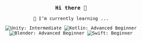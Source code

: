 <div align="center">

<samp>

### Hi there 👋

🌱 I’m currently learning ...

![Unity: Intermediate](https://img.shields.io/badge/Unity-Intermediate-FD8ECC?style=for-the-badge&logo=unity&logoColor=F05138)
![Kotlin: Advanced Beginner](https://img.shields.io/badge/Kotlin-Advanced%20Beginner-3D8ECC?style=for-the-badge&logo=kotlin&logoColor=F05138)
<br>
![Blender: Advanced Beginner](https://img.shields.io/badge/Blender-Advanced%20Beginner-4D5ECC?style=for-the-badge&logo=blender&logoColor=F05138)
![Swift: Beginner](https://img.shields.io/badge/Swift-Beginner-8D6E6C?style=for-the-badge&logo=swift&logoColor=F05138)

</samp>

</div>

<!--
**kazuma-f/kazuma-f** is a ✨ _special_ ✨ repository because its `README.md` (this file) appears on your GitHub profile.

Here are some ideas to get you started:

- 🔭 I’m currently working on ...
- 🌱 I’m currently learning ...
- 👯 I’m looking to collaborate on ...
- 🤔 I’m looking for help with ...
- 💬 Ask me about ...
- 📫 How to reach me: ...
- 😄 Pronouns: ...
- ⚡ Fun fact: ...

参考サイト

READMEの解説
https://docs.github.com/ja/enterprise-server@3.5/account-and-profile/setting-up-and-managing-your-github-profile/customizing-your-profile/managing-your-profile-readme

スキルアイコンの解説
https://qiita.com/s-yoshiki/items/436bbe1f7160b610b05c

-->
